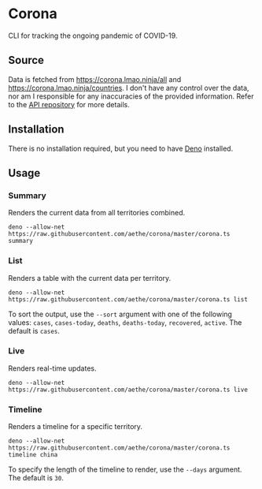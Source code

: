 # Corona

CLI for tracking the ongoing pandemic of COVID-19.

## Source

Data is fetched from https://corona.lmao.ninja/all and https://corona.lmao.ninja/countries. I don't have any control over the data, nor am I responsible for any inaccuracies of the provided information. Refer to the [API repository](https://github.com/NovelCOVID/API) for more details.

## Installation

There is no installation required, but you need to have [Deno](https://deno.land) installed.

## Usage

### Summary

Renders the current data from all territories combined.

```
deno --allow-net https://raw.githubusercontent.com/aethe/corona/master/corona.ts summary
```

### List

Renders a table with the current data per territory.

```
deno --allow-net https://raw.githubusercontent.com/aethe/corona/master/corona.ts list
```

To sort the output, use the `--sort` argument with one of the following values: `cases`, `cases-today`, `deaths`, `deaths-today`, `recovered`, `active`. The default is `cases`.

### Live

Renders real-time updates.

```
deno --allow-net https://raw.githubusercontent.com/aethe/corona/master/corona.ts live
```

### Timeline

Renders a timeline for a specific territory.

```
deno --allow-net https://raw.githubusercontent.com/aethe/corona/master/corona.ts timeline china
```

To specify the length of the timeline to render, use the `--days` argument. The default is `30`.
